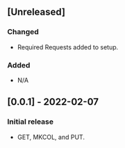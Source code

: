 ## [Unreleased]
### Changed
- Required Requests added to setup.

### Added
- N/A

## [0.0.1] - 2022-02-07
### Initial release
- GET, MKCOL, and PUT.


